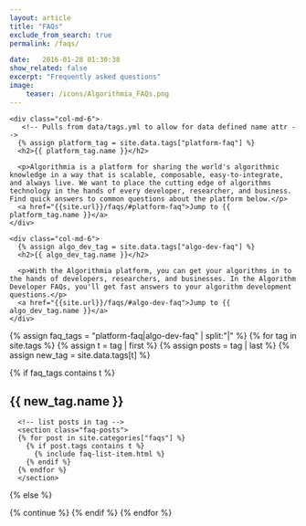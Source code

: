 ```yaml
---
layout: article
title: "FAQs"
exclude_from_search: true
permalink: /faqs/

date:   2016-01-28 01:30:38
show_related: false
excerpt: "Frequently asked questions"
image:
    teaser: /icons/Algorithmia_FAQs.png
---
```



<div id="faqs-index">
  <section class="row">

    <div class="col-md-6">
       <!-- Pulls from data/tags.yml to allow for data defined name attr -->
      {% assign platform_tag = site.data.tags["platform-faq"] %}
      <h2>{{ platform_tag.name }}</h2>

      <p>Algorithmia is a platform for sharing the world's algorithmic knowledge in a way that is scalable, composable, easy-to-integrate, and always live. We want to place the cutting edge of algorithms technology in the hands of every developer, researcher, and business. Find quick answers to common questions about the platform below.</p>
      <a href="{{site.url}}/faqs/#platform-faq">Jump to {{ platform_tag.name }}</a>
    </div>

    <div class="col-md-6">
      {% assign algo_dev_tag = site.data.tags["algo-dev-faq"] %}
      <h2>{{ algo_dev_tag.name }}</h2>

      <p>With the Algorithmia platform, you can get your algorithms in to the hands of developers, researchers, and businesses. In the Algorithm Developer FAQs, you'll get fast answers to your algorithm development questions.</p>
      <a href="{{site.url}}/faqs/#algo-dev-faq">Jump to {{ algo_dev_tag.name }}</a>
    </div>
  </section>

<section class="row">
  <div class="col-md-12">

{% assign faq_tags = "platform-faq|algo-dev-faq" | split:"|" %}
{% for tag in site.tags %}
  {% assign t = tag | first %}
  {% assign posts = tag | last %}
  {% assign new_tag = site.data.tags[t] %}

  {% if faq_tags contains t %}
      <h2 id="{{t}}">{{ new_tag.name }}</h2>

      <!-- list posts in tag -->
      <section class="faq-posts">
      {% for post in site.categories["faqs"] %}
        {% if post.tags contains t %}
          {% include faq-list-item.html %}
        {% endif %}
      {% endfor %}
      </section>

  {% else %}
  <!-- skip tag if not in faq-tags -->
  {% continue %}
  {% endif %}
{% endfor %}
</div>
</section>
</div>